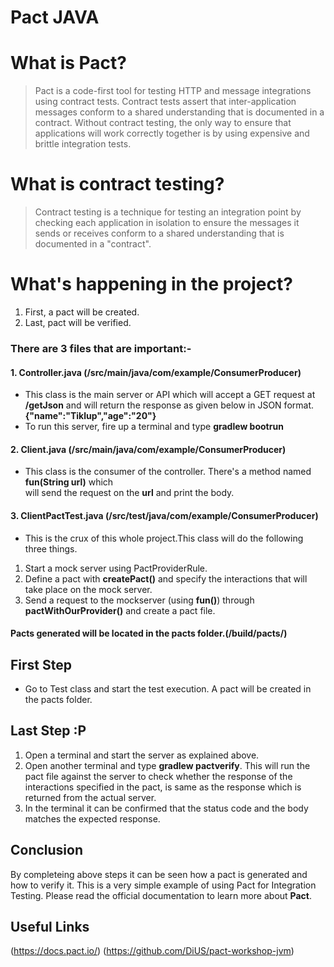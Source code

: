 # Pact JAVA 
 # What is Pact? 
> Pact is a code-first tool for testing HTTP and message integrations using contract tests. Contract tests assert that inter-application messages conform to a shared understanding that is documented in a contract. Without contract testing, the only way to ensure that applications will work correctly together is by using expensive and brittle integration tests.  
 # What is contract testing?
> Contract testing is a technique for testing an integration point by checking each application in isolation to ensure the messages it sends or receives conform to a shared understanding that is documented in a "contract".  

# What's happening in the project? 
1. First, a pact will be created.
2. Last, pact will be verified.

### There are 3 files that are important:-
 #### 1. Controller.java (/src/main/java/com/example/ConsumerProducer)
- This class is the main server or API which will accept a GET request at **/getJson** and will return the response as given below in JSON format.
    **{"name":"Tiklup","age":"20"}**
- To run this server, fire up a terminal and type  **gradlew bootrun**

#### 2. Client.java (/src/main/java/com/example/ConsumerProducer)
- This class is the consumer of the controller. There's a method named **fun(String url)** which  
will send the request on the **url** and print the body.

#### 3. ClientPactTest.java (/src/test/java/com/example/ConsumerProducer)
- This is the crux of this whole project.This class will do the following three things.
1. Start a mock server using PactProviderRule.
2. Define a pact with **createPact()** and specify the interactions that will take place on the mock server.
3. Send a request to the mockserver (using **fun()**) through **pactWithOurProvider()** and create a pact file. 

#### Pacts generated will be located in the pacts folder.(/build/pacts/)

## First Step 
- Go to Test class and start the test execution. A pact will be created in the pacts folder.

## Last Step :P
1. Open a terminal and start the server as explained above.
2. Open another terminal and type **gradlew pactverify**.
   This will run the pact file against the server to check whether the response of the interactions specified in the pact, is same as the response which is returned from the actual server.
3. In the terminal it can be confirmed that the status code and the body matches the expected response.

## Conclusion 
By completeing above steps it can be seen how a pact is generated and how to verify it. 
This is a very simple example of using Pact for Integration Testing. 
Please read the official documentation to learn more about **Pact**.

## Useful Links
(https://docs.pact.io/)
(https://github.com/DiUS/pact-workshop-jvm)






